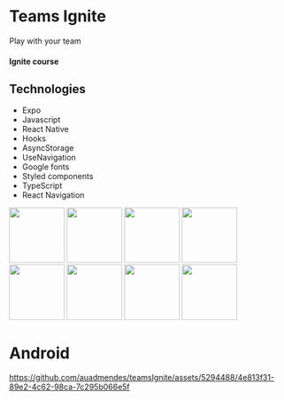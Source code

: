 # Teams Ignite
Play with your team
<html>
  <div>
    <h4>Ignite course</h4>
    <div>
      <h2>Technologies</h2>
      <ul>
        <li>Expo</li>
        <li>Javascript</li>
        <li>React Native</li>
        <li>Hooks</li>
        <li>AsyncStorage</li>
        <li>UseNavigation</li>
        <li>Google fonts</li>
        <li>Styled components</li>
        <li>TypeScript</li>
        <li>React Navigation</li>
      </ul>
    </div>
  </div>
  
<div class="row">
  <div class="column">
    <img src="https://github.com/auadmendes/teamsIgnite/assets/5294488/cc9128eb-ac9b-4f82-8560-37dc96583e08" width="100">
    <img src="https://github.com/auadmendes/teamsIgnite/assets/5294488/035b0e87-bdc8-4dc8-b7a5-4f446f657b12" width="100">
    <img src="https://github.com/auadmendes/teamsIgnite/assets/5294488/9159f5b0-2128-4758-8fbe-08fe067a4087" width="100">
    <img src="https://github.com/auadmendes/teamsIgnite/assets/5294488/0a286fbc-b12c-48aa-a781-013f29b048f6" width="100">
    <img src="https://github.com/auadmendes/teamsIgnite/assets/5294488/7e571fbc-1ed4-4e0a-9cf6-5f87cd3c7633" width="100">
    <img src="https://github.com/auadmendes/teamsIgnite/assets/5294488/9152cacb-f32b-4cee-8c8f-bd1050485f82" width="100">
    <img src="https://github.com/auadmendes/teamsIgnite/assets/5294488/7b206fec-5d22-4216-8d81-d6670e6bceb7" width="100">
    <img src="https://github.com/auadmendes/teamsIgnite/assets/5294488/8a2947a6-6f51-458b-88d4-f156f0daa9cd" width="100">
  </div>
  <h1>Android</h1>


https://github.com/auadmendes/teamsIgnite/assets/5294488/4e813f31-89e2-4c62-98ca-7c295b066e5f

</div>  
</html>
